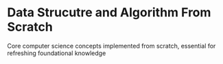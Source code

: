 # Data Strucutre and Algorithm From Scratch
Core computer science concepts implemented from scratch, essential for refreshing foundational knowledge
